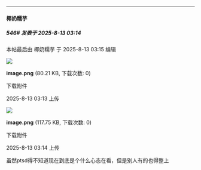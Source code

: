 ﻿
*****

####  椰奶糯芋  
##### 546#       发表于 2025-8-13 03:14

 本帖最后由 椰奶糯芋 于 2025-8-13 03:15 编辑 

<img src="https://img.stage1st.com/forum/202508/13/031341qlj0o8atcodarr7t.png" referrerpolicy="no-referrer">

<strong>image.png</strong> (80.21 KB, 下载次数: 0)

下载附件

2025-8-13 03:13 上传

<img src="https://img.stage1st.com/forum/202508/13/031401bm1xdmnlnjv3vrfd.png" referrerpolicy="no-referrer">

<strong>image.png</strong> (117.75 KB, 下载次数: 0)

下载附件

2025-8-13 03:14 上传

虽然ptsd得不知道现在到底是个什么心态在看，但是别人有的也得整上

